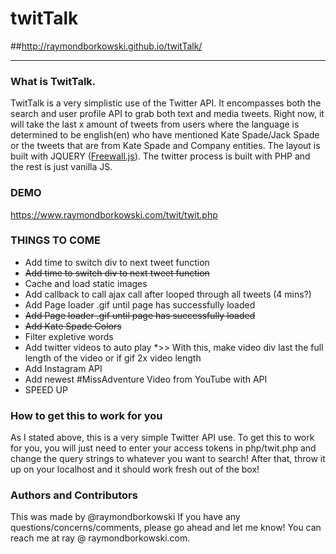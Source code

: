 # twitTalk
##http://raymondborkowski.github.io/twitTalk/

***
  ### What is TwitTalk.
  TwitTalk is a very simplistic use of the Twitter API. It encompasses both the search and user profile API to grab both text and media tweets. Right now, it will take the last x amount of tweets from users where the language is determined to be english(en) who have mentioned Kate Spade/Jack Spade or the tweets that are from Kate Spade and Company entities. The layout is built with JQUERY ([Freewall.js](http://vnjs.net/www/project/freewall/)). The twitter process is built with PHP and the rest is just vanilla JS.
  
  ### DEMO
  https://www.raymondborkowski.com/twit/twit.php
  
  ### THINGS TO COME
 * Add time to switch div to next tweet function
 * ~~Add time to switch div to next tweet function~~
 * Cache and load static images
 * Add callback to call ajax call after looped through all tweets (4 mins?)
 * Add Page loader .gif until page has successfully loaded
 * ~~Add Page loader .gif until page has successfully loaded~~
 * ~~Add Kate Spade Colors~~
 * Filter expletive words
 * Add twitter videos to auto play
 *>>  With this, make video div last the full length of the video or if gif 2x video length
 * Add Instagram API
 * Add newest #MissAdventure Video from YouTube with API
 * SPEED UP
 
 ### How to get this to work for you
 As I stated above, this is a very simple Twitter API use. To get this to work for you, you will just need to enter your access tokens in php/twit.php and change the query strings to whatever you want to search! After that, throw it up on your localhost and it should work fresh out of the box!
 
 ### Authors and Contributors
 This was made by @raymondborkowski If you have any questions/concerns/comments, please go ahead and let me know! You can reach me at ray @ raymondborkowski.com. 
